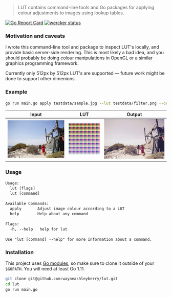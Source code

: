 > LUT contains command-line tools and Go packages for applying colour adjustments to images using lookup tables.

[![Go Report Card](https://goreportcard.com/badge/github.com/wayneashleyberry/lut)](https://goreportcard.com/report/github.com/wayneashleyberry/lut)
[![wercker status](https://app.wercker.com/status/3d33abdf103b7aba4e1b7d6283912523/s/master "wercker status")](https://app.wercker.com/project/byKey/3d33abdf103b7aba4e1b7d6283912523)

### Motivation and caveats

I wrote this command-line tool and package to inspect LUT's locally, and provide basic server-side rendering. This is most likely a bad idea, and you should probably be doing colour manipulations in OpenGL or a similar graphics programming framework.

Currently only 512px by 512px LUT's are supported — future work might be done to support other dimenions.

### Example

```sh
go run main.go apply testdata/sample.jpg --lut testdata/filter.png --out testdata/output.jpg
```

| Input                                                                                                     | LUT                                                                                                  | Output                                                                                           |
| --------------------------------------------------------------------------------------------------------- | ---------------------------------------------------------------------------------------------------- | ------------------------------------------------------------------------------------------------ |
| ![an unfiltered image](https://raw.githubusercontent.com/wayneashleyberry/lut/master/testdata/sample.jpg) | ![a lookup table](https://raw.githubusercontent.com/wayneashleyberry/lut/master/testdata/filter.png) | ![the result](https://raw.githubusercontent.com/wayneashleyberry/lut/master/testdata/output.jpg) |

### Usage

```
Usage:
  lut [flags]
  lut [command]

Available Commands:
  apply       Adjust image colour according to a LUT
  help        Help about any command

Flags:
  -h, --help   help for lut

Use "lut [command] --help" for more information about a command.
```

### Installation

This project uses [Go modules](https://blog.golang.org/modules2019), so make sure to clone it outside of your `$GOPATH`. You will need at least Go 1.11.

```sh
git clone git@github.com:wayneashleyberry/lut.git
cd lut
go run main.go
```
